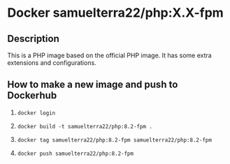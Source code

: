 # Docker samuelterra22/php:X.X-fpm

## Description
This is a PHP image based on the official PHP image. It has some extra extensions and configurations.

## How to make a new image and push to Dockerhub
1. `docker login`

2. `docker build -t samuelterra22/php:8.2-fpm .`

3. `docker tag samuelterra22/php:8.2-fpm samuelterra22/php:8.2-fpm`

4. `docker push samuelterra22/php:8.2-fpm`

